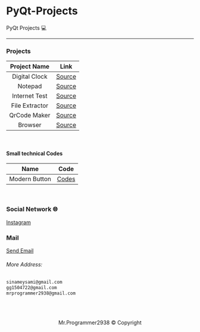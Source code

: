 # PyQt-Projects
PyQt Projects 💻
<hr>

### Projects
Project Name | Link |
:------------:|:-----:
Digital Clock | [Source](https://github.com/mrprogrammer2938/PyQt-Projects/tree/master/Digital-Clock) | 
Notepad | [Source](https://github.com/mrprogrammer2938/PyQt-Projects/tree/master/Notepad) |
Internet Test | [Source](https://github.com/mrprogrammer2938/PyQt-Projects/tree/master/Internettest) | 
File Extractor | [Source](https://github.com/mrprogrammer2938/PyQt-Projects/tree/master/File-Extractor) |
QrCode Maker | [Source](https://github.com/mrprogrammer2938/PyQt-Projects/tree/master/QrCode-Maker) | 
Browser  | [Source](https://github.com/mrprogrammer2938/PyQt-Projects/tree/master/Browser) |
<br>

#### Small technical Codes

Name | Code | 
:----:|:------:
Modern Button | [Codes](https://github.com/mrprogrammer2938/PyQt-Projects/tree/master/Technical%20Codes/Moden-Button) |

<br>

### Social Network 🌐

[Instagram](https://instagram.com/sina.python)

### Mail
<a href="mailto:sinameysami@gmail.com">Send Email</a>

###### More Address: 
``` txt
sinameysami@gmail.com
gg1504722@gmail.com
mrprogrammer2938@gmail.com
```
<br><br>

<footer><center>Mr.Programmer2938 &#169 Copyright</center></footer>
